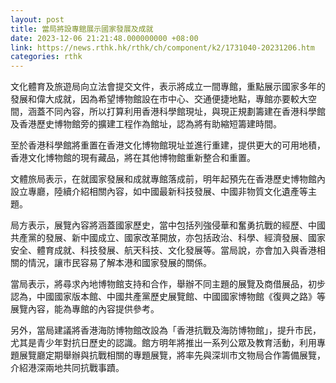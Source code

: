 ```yaml
---
layout: post
title: 當局將設專館展示國家發展及成就
date: 2023-12-06 21:21:48.000000000 +08:00
link: https://news.rthk.hk/rthk/ch/component/k2/1731040-20231206.htm
categories: rthk
---
```


文化體育及旅遊局向立法會提交文件，表示將成立一間專館，重點展示國家多年的發展和偉大成就，因為希望博物館設在市中心、交通便捷地點，專館亦要較大空間，涵蓋不同內容，所以打算利用香港科學館現址，與現正規劃籌建在香港科學館及香港歷史博物館旁的擴建工程作為館址，認為將有助縮短籌建時間。

至於香港科學館將重置在香港文化博物館現址並進行重建，提供更大的可用地積，香港文化博物館的現有藏品，將在其他博物館重新整合和重置。

文體旅局表示，在就國家發展和成就專館落成前，明年起預先在香港歷史博物館內設立專廳，陸續介紹相關內容，如中國最新科技發展、中國非物質文化遺產等主題。

局方表示，展覽內容將涵蓋國家歷史，當中包括列強侵華和奮勇抗戰的經歷、中國共產黨的發展、新中國成立、國家改革開放，亦包括政治、科學、經濟發展、國家安全、體育成就、科技發展、航天科技、文化發展等。當局說，亦會加入與香港相關的情況，讓市民容易了解本港和國家發展的關係。

當局表示，將尋求內地博物館支持和合作，舉辦不同主題的展覽及商借展品，初步認為，中國國家版本館、中國共產黨歷史展覽館、中國國家博物館《復興之路》等展覽內容，能為專館的內容提供參考。

另外，當局建議將香港海防博物館改設為「香港抗戰及海防博物館」，提升市民，尤其是青少年對抗日歷史的認識。館方明年將推出一系列公眾及教育活動，利用專題展覽廳定期舉辦與抗戰相關的專題展覽，將率先與深圳市文物局合作籌備展覽，介紹港深兩地共同抗戰事蹟。
